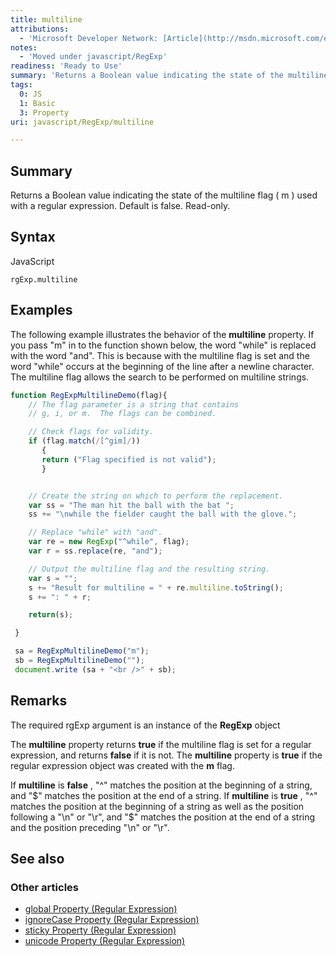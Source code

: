```yaml
---
title: multiline
attributions:
  - 'Microsoft Developer Network: [Article](http://msdn.microsoft.com/en-us/library/ie/7f5z26w4(v=vs.94).aspx)'
notes:
  - 'Moved under javascript/RegExp'
readiness: 'Ready to Use'
summary: 'Returns a Boolean value indicating the state of the multiline flag ( m ) used with a regular expression. Default is false. Read-only.'
tags:
  0: JS
  1: Basic
  3: Property
uri: javascript/RegExp/multiline

---
```

## <span>Summary</span>

Returns a Boolean value indicating the state of the multiline flag ( m ) used with a regular expression. Default is false. Read-only.

## <span>Syntax</span>

<span class="language">JavaScript</span>

    rgExp.multiline

## <span>Examples</span>

The following example illustrates the behavior of the **multiline** property. If you pass "m" in to the function shown below, the word "while" is replaced with the word "and". This is because with the multiline flag is set and the word "while" occurs at the beginning of the line after a newline character. The multiline flag allows the search to be performed on multiline strings.

``` js
function RegExpMultilineDemo(flag){
    // The flag parameter is a string that contains
    // g, i, or m.  The flags can be combined.

    // Check flags for validity.
    if (flag.match(/[^gim]/))
       {
       return ("Flag specified is not valid");
       }


    // Create the string on which to perform the replacement.
    var ss = "The man hit the ball with the bat ";
    ss += "\nwhile the fielder caught the ball with the glove.";

    // Replace "while" with "and".
    var re = new RegExp("^while", flag);
    var r = ss.replace(re, "and");

    // Output the multiline flag and the resulting string.
    var s = "";
    s += "Result for multiline = " + re.multiline.toString();
    s += ": " + r;

    return(s);

 }

 sa = RegExpMultilineDemo("m");
 sb = RegExpMultilineDemo("");
 document.write (sa + "<br />" + sb);
```

## <span>Remarks</span>

The required rgExp argument is an instance of the **RegExp** object

The **multiline** property returns **true** if the multiline flag is set for a regular expression, and returns **false** if it is not. The **multiline** property is **true** if the regular expression object was created with the **m** flag.

If **multiline** is **false** , "\^" matches the position at the beginning of a string, and "\$" matches the position at the end of a string. If **multiline** is **true** , "\^" matches the position at the beginning of a string as well as the position following a "\\n" or "\\r", and "\$" matches the position at the end of a string and the position preceding "\\n" or "\\r".

## <span>See also</span>

### <span>Other articles</span>

-   [global Property (Regular Expression)](/javascript/regular_expression/global)
-   [ignoreCase Property (Regular Expression)](/javascript/regular_expression/ignoreCase)
-   [sticky Property (Regular Expression)](/javascript/regular_expression/sticky)
-   [unicode Property (Regular Expression)](/javascript/regular_expression/unicode)

